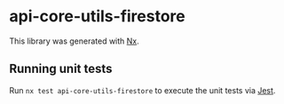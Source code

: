 # api-core-utils-firestore

This library was generated with [Nx](https://nx.dev).

## Running unit tests

Run `nx test api-core-utils-firestore` to execute the unit tests via [Jest](https://jestjs.io).
